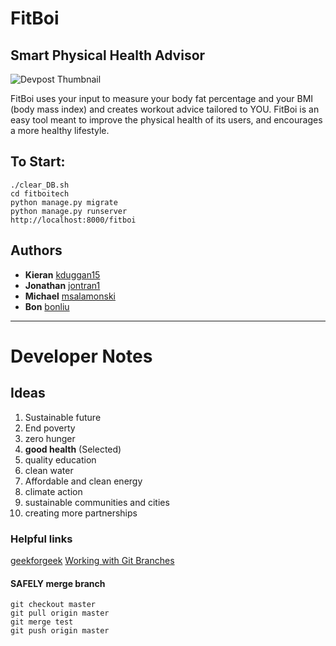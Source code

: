 # FitBoi
## Smart Physical Health Advisor
![Devpost Thumbnail](https://challengepost-s3-challengepost.netdna-ssl.com/photos/production/software_thumbnail_photos/000/890/189/datas/medium.png)

FitBoi uses your input to measure your body fat percentage and your BMI (body mass index) and creates workout advice tailored to YOU. FitBoi is an easy tool meant to improve the physical health of its users, and encourages a more healthy lifestyle.

## To Start:

    ./clear_DB.sh
    cd fitboitech
    python manage.py migrate
    python manage.py runserver
    http://localhost:8000/fitboi

## Authors
* **Kieran** [kduggan15](https://github.com/kduggan15)
* **Jonathan** [jontran1](https://github.com/jontran1)
* **Michael** [msalamonski](https://github.com/msalamonski)
* **Bon** [bonliu](https://github.com/bonliu)

---

# Developer Notes
## Ideas
1. Sustainable future
2. End poverty
3. zero hunger
4. **good health** (Selected)
5. quality education
6. clean water
7. Affordable and clean energy
8. climate action
9. sustainable communities and cities
10. creating more partnerships
### Helpful links
[geekforgeek](https://www.geeksforgeeks.org/python-uploading-images-in-django/)
[Working with Git Branches](https://github.com/Kunena/Kunena-Forum/wiki/Create-a-new-branch-with-git-and-manage-branches)
#### SAFELY merge branch

    git checkout master
    git pull origin master
    git merge test
    git push origin master
